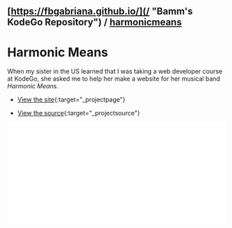 ## [https://fbgabriana.github.io/](/ "Bamm's KodeGo Repository") / [harmonicmeans](/harmonicmeans/)

# Harmonic Means

When my sister in the US learned that I was taking a web developer course at KodeGo, she asked me to help her make a website for her musical band _Harmonic Means_.

* [View the site](home.html){:target="_projectpage"}

* [View the source](https://github.com/fbgabriana/harmonicmeans){:target="_projectsource"}

![screenshot](screenshot.svg)

